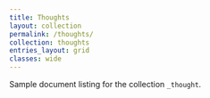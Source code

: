 ```yaml
---
title: Thoughts
layout: collection
permalink: /thoughts/
collection: thoughts
entries_layout: grid
classes: wide
---
```


Sample document listing for the collection `_thought`.
